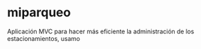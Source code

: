 # miparqueo
Aplicación MVC para hacer más eficiente la administración de los estacionamientos, usamo
